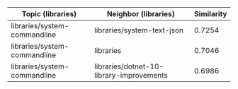 | Topic (libraries) | Neighbor (libraries) | Similarity |
|-------------|-------------------|------------|
| libraries/system-commandline | libraries/system-text-json | 0.7254 |
| libraries/system-commandline | libraries | 0.7046 |
| libraries/system-commandline | libraries/dotnet-10-library-improvements | 0.6986 |
